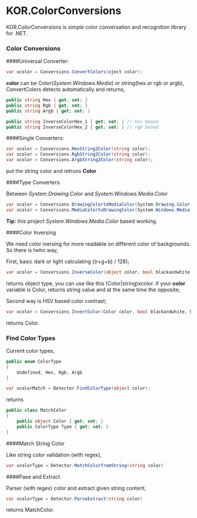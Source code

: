 # KOR.ColorConversions
KOR.ColorConversions is simple color conversation and recognition library for .NET.


### Color Conversions

####Universal Converter:

```csharp
var xcolor = Conversions.ConvertColors(oject color);
```
**color** can be Color(_System.Windows.Media_) or string(hex or rgb or argb), ConvertColors detects automatically and returns,

```csharp
public string Hex { get; set; }
public string Rgb { get; set; }
public string Argb { get; set; }

public string InverseColorHex_1 { get; set; } // hsv based
public string InverseColorHex_2 { get; set; } // rgb based
```


####Single Converters:

```csharp
var xcolor = Conversions.HexString2Color(string color);
var xcolor = Conversions.RgbString2Color(string color);
var xcolor = Conversions.ArgbString2Color(string color);
```
put the string color and retruns **Color**

####Type Converters:

Between _System.Drawing.Color_ and _System.Windows.Media.Color_

```csharp
var xcolor = Conversions.DrawingColortoMediaColor(System.Drawing.Color color);
var xcolor = Conversions.MediaColortoDrawingColor(System.Windows.Media.Color color);
```

**Tip:** this project _System.Windows.Media.Color_ based working.

####Color Inversing

We need color iversing for more readable on different color of backgrounds. So there is twho way,

First, basic dark or light calculating ((r+g+b) / 128);

```csharp
var xcolor = Conversions.InverseColor(object color, bool blackandwhite = false, byte maxblack = 230, byte minwhite = 30);
```

returns object type, you can use like this (Color|string)xcolor.
if your **color** variable is Color, returns string value and at the same time the opposite;

Second way is HSV based color contrast;

```csharp
var xcolor = Conversions.InvertColor(Color color, bool blackandwhite, byte maxblack = 230, byte minwhite = 30)
```

returns Color.

### Find Color Types

Current color types,

```csharp
public enum ColorType
{
    Undefined, Hex, Rgb, Argb
}
```

```csharp
var xcolorMatch = Detector.FindColorType(object color);
```

returns 

```csharp
public class MatchColor
{
    public object Color { get; set; }
    public ColorType Type { get; set; }
}
```

####Match String Color

Like string color validation (with regex),

```csharp
var xcolorType = Detector.MatchColorfromString(string color)
```

####Pase and Extract

Parser (with regex) color and extract given string content,

```csharp
var xcolorType = Detector.ParseExtract(string color)
```

returns MatchColor.